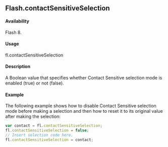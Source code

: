 ## Flash.contactSensitiveSelection

#### Availability

Flash 8.

#### Usage

fl.contactSensitiveSelection

#### Description

A Boolean value that specifies whether Contact Sensitive selection mode is enabled (true) or not (false).

#### Example

The following example shows how to disable Contact Sensitive selection mode before making a selection and then how to reset it to its original value after making the selection:

```javascript
var contact = fl.contactSensitiveSelection;
fl.contactSensitiveSelection = false;
// Insert selection code here.
fl.contactSensitiveSelection = contact;
```
